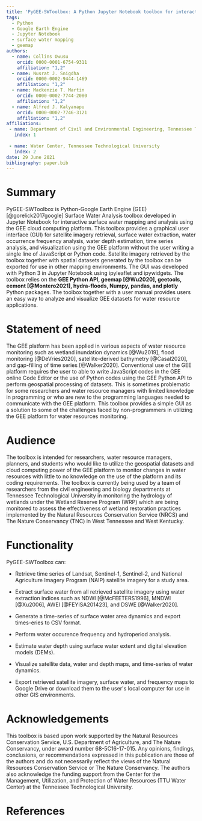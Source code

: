 ```yaml
---
title: 'PyGEE-SWToolbox: A Python Jupyter Notebook toolbox for interactive surface water mapping and analysis using Google Earth Engine'
tags:
  - Python
  - Google Earth Engine
  - Jupyter Notebook
  - surface water mapping
  - geemap
authors:
  - name: Collins Owusu
    orcid: 0000-0001-6754-9311
    affiliation: "1,2"
  - name: Nusrat J. Snigdha
    orcid: 0000-0002-9444-1469
    affiliation: "1,2"
  - name: Mackenzie T. Martin
    orcid: 0000-0002-7744-2080
    affiliation: "1,2"
  - name: Alfred J. Kalyanapu
    orcid: 0000-0002-7746-3121
    affiliation: "1,2"
affiliations:
 - name: Department of Civil and Environmental Engineering, Tennessee Technological University <br>
   index: 1
   
 - name: Water Center, Tennessee Technological University
   index: 2
date: 29 June 2021
bibliography: paper.bib
---
```


# Summary

PyGEE-SWToolbox is Python-Google Earth Engine (GEE) [@gorelick2017google] Surface Water Analysis toolbox 
developed in Jupyter Notebook for interactive surface water mapping and analysis using the GEE cloud computing platform. 
This toolbox provides a graphical user interface (GUI) for satellite imagery retrieval, surface water extraction, water occurrence frequency 
analysis, water depth estimation, time series analysis, and visualization using the GEE platform without the user writing a single 
line of JavaScript or Python code. Satellite imagery retrieved by the toolbox together with spatial datasets generated by the toolbox can be exported 
for use in other mapping environments. The GUI was developed with Python 3 in Jupyter Notebook using ipyleaflet and ipywidgets. 
The toolbox relies on the <b>GEE Python API, geemap [@Wu2020], geetools, eemont [@Montero2021], hydra-floods, Numpy, pandas, 
and plotly</b> Python packages. The toolbox together with a user manual provides users an easy way to analyze and visualize GEE 
datasets for water resource applications.


# Statement of need

The GEE platform has been applied in various aspects of water resource monitoring such as wetland inundation 
dynamics [@Wu2019], flood monitoring [@DeVries2020], satellite-derived bathymetry [@Casal2020], and 
gap-filling of time series [@Walker2020]. Conventional use of the GEE platform requires the user to 
able to write JavaScript codes in the GEE online Code Editor or the use of Python codes using the GEE Python 
API to perform geospatial processing of datasets. This is sometimes problematic for some researchers and 
water resource managers with limited knowledge in programming or who are new to the programming languages needed to 
communicate with the GEE platform. This toolbox provides a simple GUI as a solution to some of the challenges 
faced by non-programmers in utilizing the GEE platform for water resources monitoring.

# Audience

The toolbox is intended for researchers, water resource managers, planners, and students who would 
like to utilize the geospatial datasets and cloud computing power of the GEE platform to 
monitor changes in water resources with little to no knowledge on the use of the platform and its 
coding requirements. The toolbox is currently being used by a team of researchers from the civil engineering and biology departments 
at Tennessee Technological University in monitoring the hydrology of wetlands under the Wetland Reserve Program (WRP) which are being monitored 
to assess the effectiveness of wetland restoration practices implemented by the Natural Resources 
Conservation Service (NRCS) and The Nature Conservancy (TNC) in West Tennessee and West Kentucky.

# Functionality

PyGEE-SWToolbox can:

- Retrieve time series of Landsat, Sentinel-1, Sentinel-2, and National Agriculture Imagery Program (NAIP) satellite imagery for a study area.

- Extract surface water from all retrieved satellite imagery using water extraction indices such as NDWI [@McFEETERS1996], MNDWI [@Xu2006], AWEI [@FEYISA201423], and DSWE [@Walker2020].

- Generate a time-series of surface water area dynamics and export times-eries to CSV format.

- Perform water occurence frequency and hydroperiod analysis.

- Estimate water depth using surface water extent and digital elevation models (DEMs).

- Visualize satellite data, water and depth maps, and time-series of water dynamics.

- Export retrieved satellite imagery, surface water, and frequency maps to Google Drive or download them to the user's local computer for use in other GIS environments.



# Acknowledgements

This toolbox is based upon work supported by the Natural Resources Conservation Service, 
U.S. Department of Agriculture, and The Nature Conservancy, under award number 
68-5C16-17-015. Any opinions, findings, conclusions, or recommendations 
expressed in this publication are those of the authors and do not necessarily 
reflect the views of the Natural Resources Conservation Service or The Nature Conservancy.
The authors also acknowledge the funding support from the Center for the Management, Utilization, and Protection of Water Resources (TTU Water Center) at
the Tennessee Technological University.

# References
